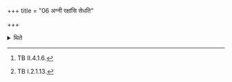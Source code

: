 +++
title = "06 अग्नी रक्षांसि सेधति"

+++

<details><summary>थिते</summary>

6. With agni rakṣāṁsi...[^1] having addressed them, with antarvatnī janyam...[^2] the sacrificer looks at the churning sticks while they are being brought.  

[^1]: TB II.4.1.6.  

[^2]: TB I.2.1.13.
</details>
